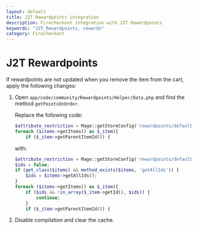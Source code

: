 ```yaml
---
layout: default
title: J2T Rewardpoints integration
description: Firecheckout integration with J2T Rewardpoints
keywords: "J2T_Rewardpoints, rewards"
category: Firecheckout
---
```


# J2T Rewardpoints

If rewardpoints are not updated when you remove the item from the cart, apply
the following changes:

 1. Open `app/code/community/Rewardpoints/Helper/Data.php` and find the
 method `getPointsOnOrder`.

    Replace the following code:

    ```php
    $attribute_restriction = Mage::getStoreConfig('rewardpoints/default/process_restriction', $storeId);
    foreach ($items->getItems() as $_item){
        if ($_item->getParentItemId()) {
    ```

    with:

    ```php
    $attribute_restriction = Mage::getStoreConfig('rewardpoints/default/process_restriction', $storeId);
    $ids = false;
    if (get_class($items) && method_exists($items, 'getAllIds')) {
        $ids = $items->getAllIds();
    }
    foreach ($items->getItems() as $_item){
        if ($ids && !in_array($_item->getId(), $ids)) {
            continue;
        }
        if ($_item->getParentItemId()) {
    ```

 2. Disable compilation and clear the cache.
